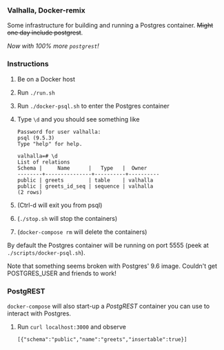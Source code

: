 ### Valhalla, Docker-remix

Some infrastructure for building and running a Postgres container. ~~Might one day include postgrest~~.

*Now with 100% more ```postgrest```!*

### Instructions

1. Be on a Docker host
2. Run ```./run.sh```
3. Run ```./docker-psql.sh``` to enter the Postgres container
4. Type ```\d``` and you should see something like
    ```
    Password for user valhalla:
    psql (9.5.3)
    Type "help" for help.

    valhalla=# \d
    List of relations
    Schema |     Name      |   Type   |  Owner
    --------+---------------+----------+----------
    public | greets        | table    | valhalla
    public | greets_id_seq | sequence | valhalla
    (2 rows)
    ```

5. (Ctrl-d will exit you from psql)
6. (```./stop.sh``` will stop the containers)
7. (```docker-compose rm``` will delete the containers)

By default the Postgres container will be running on port 5555 (peek at ```./scripts/docker-psql.sh```).

Note that something seems broken with Postgres' 9.6 image. Couldn't get POSTGRES_USER and friends to work!

### PostgREST

```docker-compose``` will also start-up a *PostgREST* container you can use to interact with Postgres.

1. Run ```curl localhost:3000``` and observe

    ```
    [{"schema":"public","name":"greets","insertable":true}]
    ```

